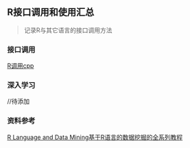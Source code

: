 ## R接口调用和使用汇总

> 记录R与其它语言的接口调用方法

### 接口调用

[R调用cpp](https://zhuanlan.zhihu.com/p/24576180?refer=rdatamining)

###  深入学习

//待添加

### 资料参考

[R Language and Data Mining基于R语言的数据挖掘的全系列教程](https://zhuanlan.zhihu.com/rdatamining)


